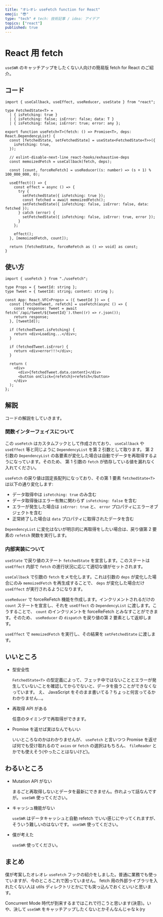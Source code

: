 ```yaml
---
title: "オレオレ useFetch function for React"
emoji: "😎"
type: "tech" # tech: 技術記事 / idea: アイデア
topics: ["react"]
published: true
---
```


# React 用 fetch

`useSWR` のキャッチアップをしたくない人向けの簡易版 fetch for React のご紹介。

## コード

```tsx: useFetch.ts
import { useCallback, useEffect, useReducer, useState } from "react";

type FetchedState<T> =
  | { isFetching: true }
  | { isFetching: false; isError: false; data: T }
  | { isFetching: false; isError: true; error: any };

export function useFetch<T>(fetch: () => Promise<T>, deps: React.DependencyList) {
  const [fetchedState, setFetchedState] = useState<FetchedState<T>>({
    isFetching: true,
  });

  // eslint-disable-next-line react-hooks/exhaustive-deps
  const memoizedFetch = useCallback(fetch, deps);

  const [count, forceReFetch] = useReducer((s: number) => (s + 1) % 100_000_000, 0);

  useEffect(() => {
    const effect = async () => {
      try {
        setFetchedState({ isFetching: true });
        const fetched = await memoizedFetch();
        setFetchedState({ isFetching: false, isError: false, data: fetched });
      } catch (error) {
        setFetchedState({ isFetching: false, isError: true, error });
      }
    };

    effect();
  }, [memoizedFetch, count]);

  return [fetchedState, forceReFetch as () => void] as const;
}
```

## 使い方

```tsx
import { useFetch } from "./useFetch";

type Props = { tweetId: string };
type Tweet = { tweetId: string; content: string };

const App: React.VFC<Props> = ({ tweetId }) => {
  const [fetchedTweet, refetch] = useFetch(async () => {
    const response: Tweet = await fetch(`/api/tweet/${tweetId}`).then((r) => r.json());
    return response;
  }, [tweetId]);

  if (fetchedTweet.isFetching) {
    return <div>Loading...</div>;
  }

  if (fetchedTweet.isError) {
    return <div>error!!!</div>;
  }

  return (
    <div>
      <div>{fetchedTweet.data.content}</div>
      <button onClick={refetch}>refetch</button>
    </div>
  );
};
```

## 解説

コードの解説をしていきます。

### 関数インターフェイスについて

この `useFetch` はカスタムフックとして作成されており、 `useCallback` や `useEffect` 等と同じように `DependencyList` を第 2 引数として取ります。
第 2 引数の `DependencyList` の各要素が変化した場合は自動でデータを再取得するようになっています。そのため、 第 1 引数の `fetch` が依存している値を漏れなく入れてください。

`useFetch` の戻り値は固定長配列になっており、その第 1 要素 `fetchedState<T>` は以下の通り変化します:

- データ取得中は `isFetching: true` のみ含む
- データ取得後はエラー有無に関わらず `isFetching: false` を含む
- エラーが発生した場合は `isError: true` と、 `error` プロパティにエラーオブジェクトを含む
- 正常終了した場合は `data` プロパティに取得されたデータを含む

`DependencyList` に変化はないが明示的に再取得をしたい場合は、戻り値第 2 要素の `refetch` 関数を実行します。

### 内部実装について

`useState` で戻り値のステート `fetchedState` を宣言します。このステートは `useEffect` 内部で `fetch` の進行状況に応じて適切な値がセットされます。

`useCallback` で引数の `fetch` をメモ化します。これは引数の `deps` が変化した場合にのみ `memoizedFetch` を再生成することで、 `deps` が変化した場合だけ `useEffect` が実行されるようになります。

`useReducer` で forceReFetch 機能を作成します。インクリメントされるだけの `count` ステートを宣言し、それを `useEffect` の `DependencyList` に渡します。こうすることで、 `count` のインクリメントを forceReFetch とみなすことができます。そのため、 `useReducer` の `dispatch` を戻り値の第 2 要素として返却します。

`useEffect` で `memoizedFetch` を実行し、その結果を `setFetchedState` に渡します。

## いいところ

- 型安全性

  `FetchedState<T>` の型定義によって、フェッチ中ではないこととエラーが発生していないことを確認してからでないと、データを扱うことができなくなっています。 え、 JavaScript をそのまま書いてる？ちょっと何言ってるかわかりません…。

- 再取得 API がある

  任意のタイミングで再取得ができます。

- Promise を返せば実はなんでもいい

  いいところなのかはわかりませんが、 `useFetch` と言いつつ Promise を返せば何でも受け取れるので `axios` or `fetch` の選択はもちろん、 `fileReader` とかでも使えそう(やったことはないけど)。

## わるいところ

- Mutation API がない

  まるごと再取得しないとデータを最新にできません。作れよって話なんですが。 `useSWR` 使ってください。

- キャッシュ機能がない

  `useSWR` はデータキャッシュと自動 refetch でいい感じにやってくれますが、そういう難しいのはないです。 `useSWR` 使ってください。

- 僕が考えた

  `useSWR` 使ってください。

## まとめ

僕が考案したオレオレ `useFetch` フックの紹介をしました。普通に業務でも使っていますが、今のところこれで困っていません。
fetch 用の外部ライブラリを入れたくない人は utils ディレクトリとかにでも突っ込んでおくといいと思います。

Concurrent Mode 時代が到来するまではこれで行こうと思います(決意)。いや、決して `useSWR` をキャッチアップしたくないとかそんなんじゃなｋ(ry
